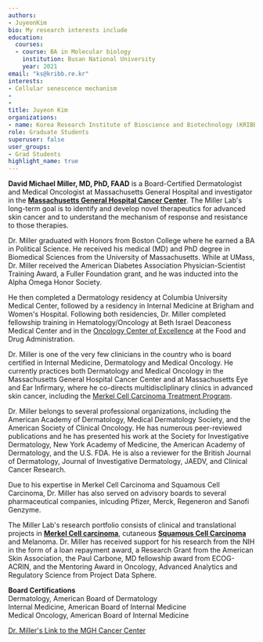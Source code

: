 ```yaml
---
authors:
- JuyeonKim
bio: My research interests include 
education:
  courses:
  - course: BA in Molecular biology
    institution: Busan National University
    year: 2021
email: "ks@kribb.re.kr"
interests:
- Cellular senescence mechanism
-  
- 
title: Juyeon Kim
organizations:
- name: Korea Research Institute of Bioscience and Biotechnology (KRIBB)
role: Graduate Students
superuser: false
user_groups:
- Grad Students
highlight_name: true
---
```


**David Michael Miller, MD, PhD, FAAD** is a Board-Certified Dermatologist and Medical Oncologist at Massachusetts General Hospital and investigator in the [**Massachusetts General Hospital Cancer Center**](https://www.massgeneral.org/cancer-center). The Miller Lab's long-term goal is to identify and develop novel therapeutics for advanced skin cancer and to understand the mechanism of response and resistance to those therapies.   

Dr. Miller graduated with Honors from Boston College where he earned a BA in Political Science.  He received his medical (MD) and PhD degree in Biomedical Sciences from the University of Massachusetts.  While at UMass, Dr. Miller received the American Diabetes Association Physician-Scientist Training Award, a Fuller Foundation grant, and he was inducted into the Alpha Omega Honor Society. 

He then completed a Dermatology residency at Columbia University Medical Center, followed by a residency in Internal Medicine at Brigham and Women's Hospital. Following both residencies, Dr. Miller completed fellowship training in Hematology/Oncology at Beth Israel Deaconess Medical Center and in the [Oncology Center of Excellence](https://www.fda.gov/about-fda/scientific-internships-fellowships-trainees-and-non-us-citizens/oncology-center-excellence-fellows-program) at the Food and Drug Administration. 

Dr. Miller is one of the very few clinicians in the country who is board certified in Internal Medicine, Dermatology and Medical Oncology. He currently practices both Dermatology and Medical Oncology in the Massachusetts General Hospital Cancer Center and at Massachusetts Eye and Ear Infirmary, where he co-directs multidiscliplinary clinics in advanced skin cancer, including the [Merkel Cell Carcinoma Treatment Program](https://www.massgeneral.org/cancer-center/treatments-and-services/melanoma/merkel-cell-carcinoma).  

Dr. Miller belongs to several professional organizations, including the American Academy of Dermatology, Medical Dermatology Society, and the American Society of Clinical Oncology.  He has numerous peer-reviewed publications and he has presented his work at the Society for Investigative Dermatology, New York Academy of Medicine, the American Academy of Dermatology, and the U.S. FDA.  He is also a reviewer for the British Journal of Dermatology, Journal of Investigative Dermatology, JAEDV, and Clinical Cancer Research.

Due to his expertise in Merkel Cell Carcinoma and Squamous Cell Carcinoma, Dr. Miller has also served on advisory boards to several pharmaceutical companies, inlcuding Pfizer, Merck, Regeneron and Sanofi Genzyme.

The Miller Lab's research portfolio consists of clinical and translational projects in [**Merkel Cell carcinoma**](https://www.merkelcellcarcinoma.io), cutaneous [**Squamous Cell Carcinoma**](https://www.squamouscellcarcinoma.io) and Melanoma.  Dr. Miller has received support for his research from the NIH in the form of a loan repayment award, a Research Grant from the American Skin Association, the Paul Carbone, MD fellowship award from ECOG-ACRIN, and the Mentoring Award in Oncology, Advanced Analytics and Regulatory Science from Project Data Sphere. 

**Board Certifications**  
Dermatology, American Board of Dermatology  
Internal Medicine, American Board of Internal Medicine  
Medical Oncology, American Board of Internal Medicine  

[Dr. Miller's Link to the MGH Cancer Center](https://www.massgeneral.org/doctors/20354/david-miller)  